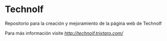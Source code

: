 # TechnoIf
Repositorio para la creación y mejoramiento de la página web de TechnoIf

Para más información visite *http://technoif.trixtaro.com/*